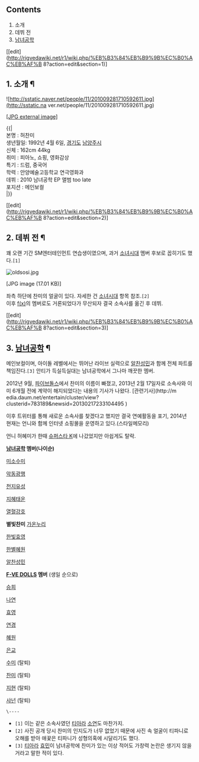 ## Contents

    

1. 소개 
2. 데뷔 전 
3. [남녀공학](%EB%82%A8%EB%85%80%EA%B3%B5%ED%95%99.md)

[[edit](http://rigvedawiki.net/r1/wiki.php/%EB%B3%84%EB%B9%9B%EC%B0%AC%EB%AF%B
8?action=edit&section=1)]

## 1. 소개 ¶

![http://sstatic.naver.net/people/11/201009281710592611.jpg](http://sstatic.na
ver.net/people/11/201009281710592611.jpg)

[[JPG external
image]](http://sstatic.naver.net/people/11/201009281710592611.jpg)

  
{{|  
본명 : 허찬미  
생년월일: 1992년 4월 6일, [경기도](%EA%B2%BD%EA%B8%B0%EB%8F%84.md)
[남양주시](%EB%82%A8%EC%96%91%EC%A3%BC%EC%8B%9C.md)  
신체 : 162cm 44kg  
취미 : 피아노, 쇼핑, 영화감상  
특기 : 드럼, 중국어  
학력 : 안양예술고등학교 연극영화과  
데뷔 : 2010 남녀공학 EP 앨범 too late  
포지션 : 메인보컬  
|}}

  

[[edit](http://rigvedawiki.net/r1/wiki.php/%EB%B3%84%EB%B9%9B%EC%B0%AC%EB%AF%B
8?action=edit&section=2)]

## 2. 데뷔 전 ¶

꽤 오랜 기간 SM엔터테인먼트 연습생이였으며, 과거
[소녀시대](%EC%86%8C%EB%85%80%EC%8B%9C%EB%8C%80.md) 멤버 후보로 꼽히기도 했다.`[1]`  

![oldsosi.jpg](//rv.wkcdn.net/http://rigvedawiki.net/r1/pds/oldsosi.jpg)

[JPG image (17.01 KB)]

  
좌측 하단에 찬미의 얼굴이 있다. 자세한 건 [소녀시대](%EC%86%8C%EB%85%80%EC%8B%9C%EB%8C%80.md) 항목
참조.`[2]`  
이후 [f(x)](f%28x%29.md)의 멤버로도 거론되었다가 무산되자 결국 소속사를 옮긴 후 데뷔.

  

[[edit](http://rigvedawiki.net/r1/wiki.php/%EB%B3%84%EB%B9%9B%EC%B0%AC%EB%AF%B
8?action=edit&section=3)]

## 3. [남녀공학](%EB%82%A8%EB%85%80%EA%B3%B5%ED%95%99.md) ¶

메인보컬이며, 아이돌 레벨에서는 뛰어난 라이브 실력으로
[알찬성민](%EC%95%8C%EC%B0%AC%EC%84%B1%EB%AF%BC.md)과 함께 전체 파트를 책임진다.`[3]` 안티가
득실득실대는 남녀공학에서 그나마 깨끗한 멤버.

  

2012년 9월, [파이브돌스](%ED%8C%8C%EC%9D%B4%EB%B8%8C%EB%8F%8C%EC%8A%A4.md)에서 찬미의
이름이 빠졌고, 2013년 2월 17일자로 소속사와 이미 6개월 전에 계약이 해지되었다는 내용의 기사가 나왔다. [관련기사](http://m
edia.daum.net/entertain/cluster/view?clusterid=783189&newsid=20130217233104495
)

  

이후 트위터를 통해 새로운 소속사를 찾겠다고 했지만 결국 연예활동을 포기, 2014년 현재는 언니와 함께 인터넷 쇼핑몰을 운영하고
있다.(스타일메모리)

  

언니 허혜미가 한때 [슈퍼스타 K](%EC%8A%88%ED%8D%BC%EC%8A%A4%ED%83%80%20K.md)에 나갔었지만
아쉽게도 탈락.

  
  

**[남녀공학](%EB%82%A8%EB%85%80%EA%B3%B5%ED%95%99%28%EC%95%84%EC%9D%B4%EB%8F%8C%29.md) 멤버(나이순)**

[미소수미](%EB%AF%B8%EC%86%8C%EC%88%98%EB%AF%B8.md)

[악동광행](%EC%95%85%EB%8F%99%EA%B4%91%ED%96%89.md)

[천지유성](%EC%B2%9C%EC%A7%80%EC%9C%A0%EC%84%B1.md)

[지혜태운](%EC%A7%80%ED%98%9C%ED%83%9C%EC%9A%B4.md)

[열혈강호](%EC%97%B4%ED%98%88%EA%B0%95%ED%98%B8%28%EB%82%A8%EB%85%80%EA%B3%B5%ED%95%99%29.md)

**별빛찬미**
[가온누리](%EA%B0%80%EC%98%A8%EB%88%84%EB%A6%AC.md)

[한빛효영](%ED%95%9C%EB%B9%9B%ED%9A%A8%EC%98%81.md)

[한별혜원](%ED%95%9C%EB%B3%84%ED%98%9C%EC%9B%90.md)

[알찬성민](%EC%95%8C%EC%B0%AC%EC%84%B1%EB%AF%BC.md)

  

**[F-VE DOLLS](F-VE%20DOLLS.md) 멤버** (생일 순으로) 

[승희](%EC%8A%B9%ED%9D%AC%28%ED%8C%8C%EC%9D%B4%EB%B8%8C%EB%8F%8C%EC%8A%A4%29.md)

[나연](%EB%82%98%EC%97%B0.md)

[효영](%ED%95%9C%EB%B9%9B%ED%9A%A8%EC%98%81.md)

[연경](%EC%97%B0%EA%B2%BD.md)

[혜원](%ED%95%9C%EB%B3%84%ED%98%9C%EC%9B%90.md)

[은교](%EC%9D%80%EA%B5%90.md)

[수미](%EB%AF%B8%EC%86%8C%EC%88%98%EB%AF%B8.md) (탈퇴)

[찬미](%EB%B3%84%EB%B9%9B%EC%B0%AC%EB%AF%B8.md) (탈퇴)

[지현](%EC%A7%80%ED%98%84.md) (탈퇴)

[샤넌](%EC%83%A4%EB%84%8C.md) (탈퇴)

`\----`

  * `[1]` 이는 같은 소속사였던 [티아라](%ED%8B%B0%EC%95%84%EB%9D%BC.md) [소연](%EC%86%8C%EC%97%B0.md)도 마찬가지.
  * `[2]` 사진 공개 당시 찬미의 인지도가 너무 없었기 때문에 사진 속 얼굴이 티파니로 오해를 받아 애꿎은 티파니가 성형의혹에 시달리기도 했다.
  * `[3]` [티아라](%ED%8B%B0%EC%95%84%EB%9D%BC%28%EC%95%84%EC%9D%B4%EB%8F%8C%29.md) [효민](%ED%9A%A8%EB%AF%BC.md)이 남녀공학에 찬미가 있는 이상 적어도 가창력 논란은 생기지 않을 거라고 말한 적이 있다.

